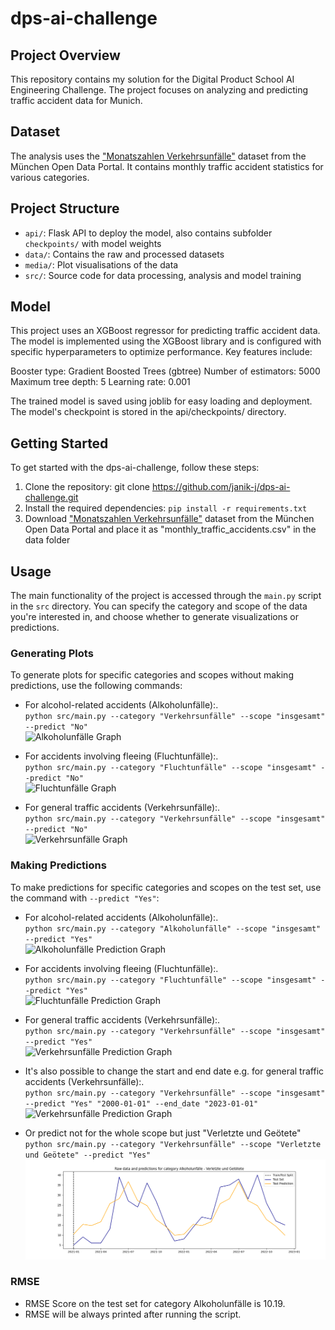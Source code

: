 # dps-ai-challenge
## Project Overview
This repository contains my solution for the Digital Product School AI Engineering Challenge. The project focuses on analyzing and predicting traffic accident data for Munich.
## Dataset
The analysis uses the ["Monatszahlen Verkehrsunfälle"](https://opendata.muenchen.de/dataset/monatszahlen-verkehrsunfaelle/resource/40094bd6-f82d-4979-949b-26c8dc00b9a7) dataset from the München Open Data Portal. It contains monthly traffic accident statistics for various categories.

## Project Structure
- `api/`: Flask API to deploy the model, also contains subfolder `checkpoints/` with model weights
- `data/`: Contains the raw and processed datasets
- `media/`: Plot visualisations of the data
- `src/`: Source code for data processing, analysis and model training

## Model
This project uses an XGBoost regressor for predicting traffic accident data. The model is implemented using the XGBoost library and is configured with specific hyperparameters to optimize performance. Key features include:

Booster type: Gradient Boosted Trees (gbtree)
Number of estimators: 5000
Maximum tree depth: 5
Learning rate: 0.001

The trained model is saved using joblib for easy loading and deployment. The model's checkpoint is stored in the api/checkpoints/ directory.

## Getting Started
To get started with the dps-ai-challenge, follow these steps:

1. Clone the repository: git clone https://github.com/janik-j/dps-ai-challenge.git
2. Install the required dependencies: `pip install -r requirements.txt`
3. Download ["Monatszahlen Verkehrsunfälle"](https://opendata.muenchen.de/dataset/monatszahlen-verkehrsunfaelle/resource/40094bd6-f82d-4979-949b-26c8dc00b9a7) dataset from the München Open Data Portal and place it as "monthly_traffic_accidents.csv" in the data folder

## Usage
The main functionality of the project is accessed through the `main.py` script in the `src` directory. You can specify the category and scope of the data you're interested in, and choose whether to generate visualizations or predictions.

### Generating Plots
To generate plots for specific categories and scopes without making predictions, use the following commands:

- For alcohol-related accidents (Alkoholunfälle):. <br>
`python src/main.py --category "Verkehrsunfälle" --scope "insgesamt" --predict "No"`<br>
![Alkoholunfälle Graph](media/Alkoholunfälle_2000-01_2024-01_insgesamt.png)

- For accidents involving fleeing (Fluchtunfälle):. <br>
`python src/main.py --category "Fluchtunfälle" --scope "insgesamt" --predict "No"`<br>
![Fluchtunfälle Graph](media/Fluchtunfälle_2000-01_2024-01_insgesamt.png)

- For general traffic accidents (Verkehrsunfälle):. <br>
`python src/main.py --category "Verkehrsunfälle" --scope "insgesamt" --predict "No"`<br>
![Verkehrsunfälle Graph](media/Verkehrsunfälle_2000-01_2024-01_insgesamt.png)


### Making Predictions
To make predictions for specific categories and scopes on the test set, use the command with `--predict "Yes"`:

- For alcohol-related accidents (Alkoholunfälle):. <br>
`python src/main.py --category "Alkoholunfälle" --scope "insgesamt" --predict "Yes"`<br>
![Alkoholunfälle Prediction Graph](media/Alkoholunfälle_2021-01_2023-01_insgesamt_prediction.png)

- For accidents involving fleeing (Fluchtunfälle):. <br>
`python src/main.py --category "Fluchtunfälle" --scope "insgesamt" --predict "Yes"`<br>
![Fluchtunfälle Prediction Graph](media/Fluchtunfälle_2021-01_2023-01_insgesamt_prediction.png)

- For general traffic accidents (Verkehrsunfälle):. <br>
`python src/main.py --category "Verkehrsunfälle" --scope "insgesamt" --predict "Yes"`<br>
![Verkehrsunfälle Prediction Graph](media/Verkehrsunfälle_2021-01_2023-01_insgesamt_prediction.png)

- It's also possible to change the start and end date e.g. for general traffic accidents (Verkehrsunfälle):. <br>
`python src/main.py --category "Verkehrsunfälle" --scope "insgesamt" --predict "Yes" "2000-01-01" --end_date "2023-01-01"`<br>
![Verkehrsunfälle Prediction Graph](media/Verkehrsunfälle_2000-01_2023-01_insgesamt_prediction.png)

- Or predict not for the whole scope but just "Verletzte und Geötete" <br>
`python src/main.py --category "Verkehrsunfälle" --scope "Verletzte und Geötete" --predict "Yes"`<br>
![Verkehrsunfälle Prediction Graph](media/Alkoholunfälle_2021-01_2023-01_Verletzte_und_Getötete_prediction.png)

### 
### RMSE
- RMSE Score on the test set for category Alkoholunfälle is 10.19. <br>
- RMSE will be always printed after running the script.

